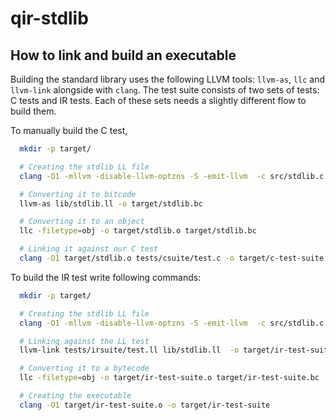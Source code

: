 # qir-stdlib

## How to link and build an executable

Building the standard library uses the following LLVM tools: `llvm-as`, `llc`
and `llvm-link` alongside with `clang`. The test suite consists of two sets of
tests: C tests and IR tests. Each of these sets needs a slightly different flow
to build them.

To manually build the C test,

```sh
  mkdir -p target/

  # Creating the stdlib LL file
  clang -O1 -mllvm -disable-llvm-optzns -S -emit-llvm  -c src/stdlib.c -o lib/stdlib.ll

  # Converting it to bitcode
  llvm-as lib/stdlib.ll -o target/stdlib.bc

  # Converting it to an object
  llc -filetype=obj -o target/stdlib.o target/stdlib.bc

  # Linking it against our C test
  clang -O1 target/stdlib.o tests/csuite/test.c -o target/c-test-suite
```

To build the IR test write following commands:

```sh
  mkdir -p target/

  # Creating the stdlib LL file
  clang -O1 -mllvm -disable-llvm-optzns -S -emit-llvm  -c src/stdlib.c -o lib/stdlib.ll

  # Linking against the LL test
  llvm-link tests/irsuite/test.ll lib/stdlib.ll  -o target/ir-test-suite.bc

  # Converting it to a bytecode
  llc -filetype=obj -o target/ir-test-suite.o target/ir-test-suite.bc

  # Creating the executable
  clang -O1 target/ir-test-suite.o -o target/ir-test-suite
```
